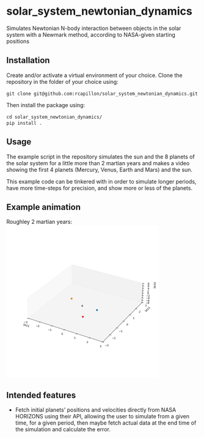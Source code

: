 # solar_system_newtonian_dynamics
Simulates Newtonian N-body interaction between objects in the solar system with a Newmark method, according to NASA-given starting positions

## Installation

Create and/or activate a virtual environment of your choice. Clone the repository in the folder of your choice using:
```
git clone git@github.com:rcapillon/solar_system_newtonian_dynamics.git
```
Then install the package using:
```
cd solar_system_newtonian_dynamics/
pip install .
```

## Usage
The example script in the repository simulates the sun and the 8 planets of the solar system for a little more than
2 martian years and makes a video showing the first 4 planets (Mercury, Venus, Earth and Mars) and the sun.

This example code can be tinkered with in order to simulate longer periods, have more time-steps for precision, 
and show more or less of the planets.

## Example animation
Roughley 2 martian years:
<img src="https://github.com/rcapillon/solar_system_newtonian_dynamics/blob/main/readme_files/2_mars_years.gif" width="400">

## Intended features
- Fetch initial planets' positions and velocities directly from NASA HORIZONS using their API, allowing the user to
simulate from a given time, for a given period, then maybe fetch actual data at the end time of the simulation and 
calculate the error.
